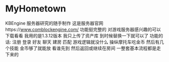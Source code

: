 # MyHometown
KBEngine 服务器研究的随手制作 这是服务器官网https://www.comblockengine.com/  功能挺完整的 对游戏服务器感兴趣的可以下载看看  我用的是1.3.12版本  我只上传了资产库 到时候替换一下就可以了 功能的话: 注册 登录 好友 聊天 建房 匹配  游戏逻辑就没什么 操纵摩托车吃金币  然后有几个技能 金币够了就能放 看谁先到  然后返回或继续在房间  一整套基本流程都是走下来的
